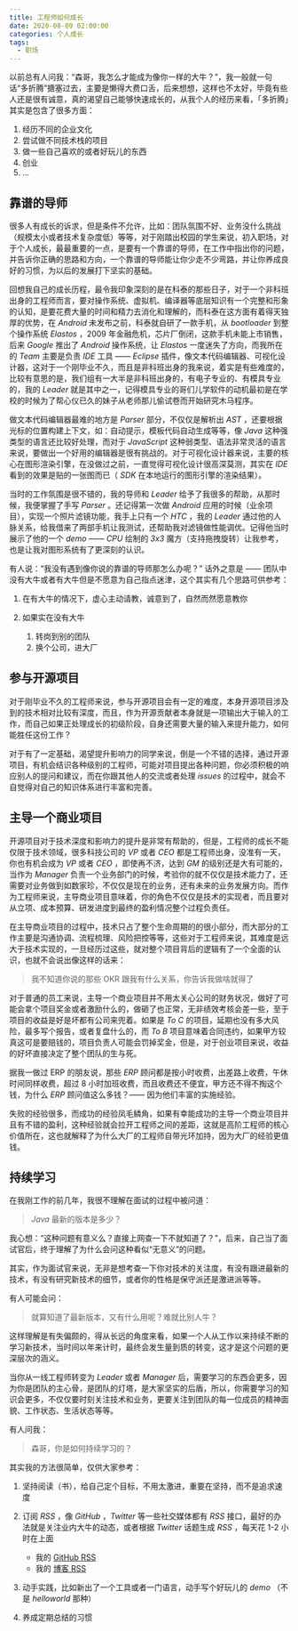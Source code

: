 ```yaml
---
title: 工程师如何成长
date: 2020-08-09 02:00:00
categories: 个人成长
tags:
  - 职场
---
```


以前总有人问我：“森哥，我怎么才能成为像你一样的大牛？”，我一般就一句话“多折腾”搪塞过去，主要是懒得大费口舌，后来想想，这样也不太好，毕竟有些人还是很有诚意，真的渴望自己能够快速成长的，从我个人的经历来看，「多折腾」其实是包含了很多方面：

1. 经历不同的企业文化
1. 尝试做不同技术栈的项目
1. 做一些自己喜欢的或者好玩儿的东西
1. 创业
1. ...

## 靠谱的导师

很多人有成长的诉求，但是条件不允许，比如：团队氛围不好、业务没什么挑战（规模太小或者技术复杂度低）等等，对于刚踏出校园的学生来说，初入职场，对于个人成长，最最重要的一点，是要有一个靠谱的导师，在工作中指出你的问题，并告诉你正确的思路和方向，一个靠谱的导师能让你少走不少弯路，并让你养成良好的习惯，为以后的发展打下坚实的基础。

回想我自己的成长历程，最令我印象深刻的是在科泰的那些日子，对于一个非科班出身的工程师而言，要对操作系统、虚拟机、编译器等底层知识有一个完整和形象的认知，是要花费大量的时间和精力去消化和理解的，而科泰在这方面有着得天独厚的优势，在 *Android* 未发布之前，科泰就自研了一款手机，从 *bootloader* 到整个操作系统 *Elastos* ，2009 年金融危机，芯片厂倒闭，这款手机未能上市销售，后来 *Google* 推出了 *Android* 操作系统，让 *Elastos* 一度迷失了方向，而我所在的 *Team* 主要是负责 *IDE* 工具 —— *Eclipse* 插件，像文本代码编辑器、可视化设计器，这对于一个刚毕业不久，而且是非科班出身的我来说，着实是有些难度的，比较有意思的是，我们组有一大半是非科班出身的，有电子专业的、有模具专业的，我的 *Leader* 就是其中之一，记得模具专业的哥们儿学软件的动机最初是在学校的时候为了帮心仪已久的妹子从老师那儿偷试卷而开始研究木马程序。

做文本代码编辑器最难的地方是 *Parser* 部分，不仅仅是解析出 *AST* ，还要根据光标的位置构建上下文，如：自动提示，模板代码自动生成等等，像 *Java* 这种强类型的语言还比较好处理，而对于 *JavaScript* 这种弱类型、语法非常灵活的语言来说，要做出一个好用的编辑器是很有挑战的。对于可视化设计器来说，主要的核心在图形渲染引擎，在没做过之前，一直觉得可视化设计很高深莫测，其实在 *IDE* 看到的效果是贴的一张图而已（ *SDK* 在本地运行的图形引擎的渲染结果）。

当时的工作氛围是很不错的，我的导师和 *Leader* 给予了我很多的帮助，从那时候，我便掌握了手写 *Parser* 。还记得第一次做 *Android* 应用的时候（业余项目），实现一个照片滤镜功能，我手上只有一个 *HTC* ，我的 *Leader* 通过他的人脉关系，给我借来了两部手机让我测试，还帮助我对滤镜做性能调优。记得他当时展示了他的一个 *demo* —— *CPU* 绘制的 *3x3* 魔方（支持拖拽旋转）让我参考，也是让我对图形系统有了更深刻的认识。

有人说：“我没有遇到像你说的靠谱的导师那怎么办呢？” 话外之意是 —— 团队中没有大牛或者有大牛但是不愿意为自己指点迷津，这个其实有几个思路可供参考：

1. 在有大牛的情况下，虚心主动请教，诚意到了，自然而然愿意教你
1. 如果实在没有大牛

    1. 转岗到别的团队
    1. 换个公司，进大厂

## 参与开源项目

对于刚毕业不久的工程师来说，参与开源项目会有一定的难度，本身开源项目涉及到的技术相对比较有深度，而且，作为开源贡献者本身就是一项输出大于输入的工作，而自己如果正处理成长的初级阶段，自身还需要大量的输入来提升能力，如何能胜任这份工作？

对于有了一定基础，渴望提升影响力的同学来说，倒是一个不错的选择，通过开源项目，有机会结识各种级别的工程师，可能对项目提出各种问题，你必须积极的响应别人的提问和建议，而在你跟其他人的交流或者处理 *issues* 的过程中，就会不自觉得对自己的知识体系进行丰富和完善。


## 主导一个商业项目

开源项目对于技术深度和影响力的提升是非常有帮助的，但是，工程师的成长不能仅限于技术领域，很多科技公司的 *VP* 或者 *CEO* 都是工程师出身，没准有一天，你也有机会成为 *VP* 或者 *CEO* ，即使再不济，达到 *GM* 的级别还是大有可能的，当作为 *Manager* 负责一个业务部门的时候，考验你的就不仅仅是技术能力了，还需要对业务做到如数家珍，不仅仅是现在的业务，还有未来的业务发展方向。而作为工程师来说，主导商业项目意味着，你的角色不仅仅是技术的实现者，而且要对从立项、成本预算、研发进度到最终的盈利情况整个过程负责任。

在主导商业项目的过程中，技术只占了整个生命周期的的很小部分，而大部分的工作主要是沟通协调、流程梳理、风险把控等等，这些对于工程师来说，其难度是远大于技术实现的，一旦经历过这些，就对整个项目背后的逻辑有了一个全面的认识，也就不会说出像这样的话来：

> 我不知道你说的那些 OKR 跟我有什么关系，你告诉我做啥就得了

对于普通的员工来说，主导一个商业项目并不用太关心公司的财务状况，做好了可能会拿个项目奖金或者激励什么的，做砸了也正常，无非绩效考核会差一些，至于项目的收益是好是坏都有公司来兜着。如果是 *To C* 的项目，延期也没有多大风险，最多写个报告，或者复盘什么的，而 *To B* 项目意味着合同违约，如果甲方较真这可是要赔钱的，项目负责人可能会罚掉奖金，但是，对于创业项目来说，收益的好坏直接决定了整个团队的生与死。

据我一做过 ERP 的朋友说，那些 *ERP* 顾问都是按小时收费，出差路上收费，午休时间同样收费，超过 8 小时加班收费，而且收费还不便宜，甲方还不得不掏这个钱，为什么 *ERP* 顾问值这么多钱？—— 因为他们丰富的实施经验。

失败的经验很多，而成功的经验凤毛鳞角，如果有幸能成功的主导一个商业项目并且有不错的盈利，这种经验就会拉开工程师之间的差距，这就是高阶工程师的核心价值所在，这也就解释了为什么大厂的工程师自带光环加持，因为大厂的经验更值钱。

## 持续学习

在我刚工作的前几年，我很不理解在面试的过程中被问道：

> *Java* 最新的版本是多少？

我心想：“这种问题有意义么？直接上网查一下不就知道了？”，后来，自己当了面试官后，终于理解了为什么会问这种看似“无意义”的问题。

其实，作为面试官来说，无非是想考查一下你对技术的关注度，有没有跟进最新的技术，有没有研究新技术的细节，或者你的性格是保守派还是激进派等等。

有人可能会问：

> 就算知道了最新版本，又有什么用呢？难就比别人牛？

这样理解是有失偏颇的，得从长远的角度来看，如果一个人从工作以来持续不断的学习新技术，当时间以年来计时，最终会发生量到质的转变，这才是这个问题的更深层次的涵义。

当你从一线工程师转变为 *Leader* 或者 *Manager* 后，需要学习的东西会更多，因为你是团队的主心骨，是团队的灯塔，是大家坚实的后盾，所以，你需要学习的知识会更多，不仅仅要时刻关注技术和业务，更要关注到团队的每一位成员的精神面貌、工作状态、生活状态等等。

有人问我：

> 森哥，你是如何持续学习的？

其实我的方法很简单，仅供大家参考：

1. 坚持阅读（书），给自己定个目标，不用太激进，重要在坚持，而不是追求速度
1. 订阅 *RSS* ，像 *GitHub* ，*Twitter* 等一些社交媒体都有 *RSS* 接口，最好的办法就是关注业内大牛的动态，或者根据 *Twitter* 话题生成 *RSS* ，每天花 1-2 小时在上面

    - 我的 [GitHub RSS](http://github.com/johnsonlee.atom)
    - 我的 [博客 RSS](http://johnsonlee.io/atom.xml)

1. 动手实践，比如新出了一个工具或者一门语言，动手写个好玩儿的 *demo* （不是 *helloworld* 那种）
1. 养成定期总结的习惯



